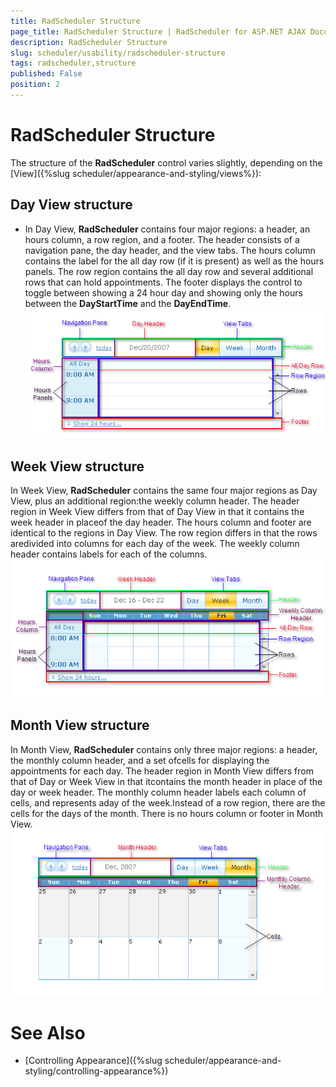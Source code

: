 ```yaml
---
title: RadScheduler Structure
page_title: RadScheduler Structure | RadScheduler for ASP.NET AJAX Documentation
description: RadScheduler Structure
slug: scheduler/usability/radscheduler-structure
tags: radscheduler,structure
published: False
position: 2
---
```


# RadScheduler Structure



The structure of the **RadScheduler** control varies slightly, depending on the [View]({%slug scheduler/appearance-and-styling/views%}):

## Day View structure

* In Day View, **RadScheduler** contains four major regions: a header, an hours column, a row region, and a footer. The header consists of a navigation pane, the day header, and the view tabs. The hours column contains the label for the all day row (if it is present) as well as the hours panels. The row region contains the all day row and several additional rows that can hold appointments. The footer displays the control to toggle between showing a 24 hour day and showing only the hours between the **DayStartTime** and the **DayEndTime**.![Day View Structure](images/scheduler_dayviewstructure.png)

## Week View structure

In Week View, **RadScheduler** contains the same four major regions as Day View, plus an additional region:the weekly column header. The header region in Week View differs from that of Day View in that it contains the week header in placeof the day header. The hours column and footer are identical to the regions in Day View. The row region differs in that the rows aredivided into columns for each day of the week. The weekly column header contains labels for each of the columns.![Week View Structure](images/scheduler_weekviewstructure.png)

## Month View structure

In Month View, **RadScheduler** contains only three major regions: a header, the monthly column header, and a set ofcells for displaying the appointments for each day. The header region in Month View differs from that of Day or Week View in that itcontains the month header in place of the day or week header. The monthly column header labels each column of cells, and represents aday of the week.Instead of a row region, there are the cells for the days of the month. There is no hours column or footer in Month View.![Month View Structure](images/scheduler_monthviewstructure.png)

# See Also

 * [Controlling Appearance]({%slug scheduler/appearance-and-styling/controlling-appearance%})
